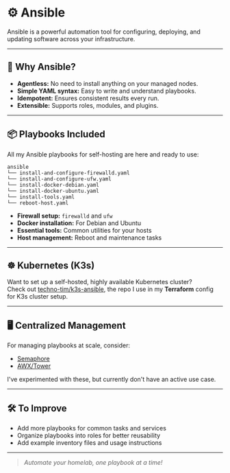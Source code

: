 # ⚙️ Ansible

Ansible is a powerful automation tool for configuring, deploying, and updating software across your infrastructure.

---

## 🚀 Why Ansible?

- **Agentless:** No need to install anything on your managed nodes.
- **Simple YAML syntax:** Easy to write and understand playbooks.
- **Idempotent:** Ensures consistent results every run.
- **Extensible:** Supports roles, modules, and plugins.

---

## 📦 Playbooks Included

All my Ansible playbooks for self-hosting are here and ready to use:

```
ansible
└── install-and-configure-firewalld.yaml
└── install-and-configure-ufw.yaml
└── install-docker-debian.yaml
└── install-docker-ubuntu.yaml  
└── install-tools.yaml 
└── reboot-host.yaml 
```

- **Firewall setup:** `firewalld` and `ufw`
- **Docker installation:** For Debian and Ubuntu
- **Essential tools:** Common utilities for your hosts
- **Host management:** Reboot and maintenance tasks

---

## ☸️ Kubernetes (K3s)

Want to set up a self-hosted, highly available Kubernetes cluster?  
Check out [techno-tim/k3s-ansible](https://github.com/techno-tim/k3s-ansible), the repo I use in my **Terraform** config for K3s cluster setup.

---

## 🖥️ Centralized Management

For managing playbooks at scale, consider:
- [Semaphore](https://github.com/ansible-semaphore/semaphore)
- [AWX/Tower](https://github.com/ansible/awx)

I've experimented with these, but currently don't have an active use case.

---

## 🛠️ To Improve

- Add more playbooks for common tasks and services
- Organize playbooks into roles for better reusability
- Add example inventory files and usage instructions

---

> _Automate your homelab, one playbook at a time!_